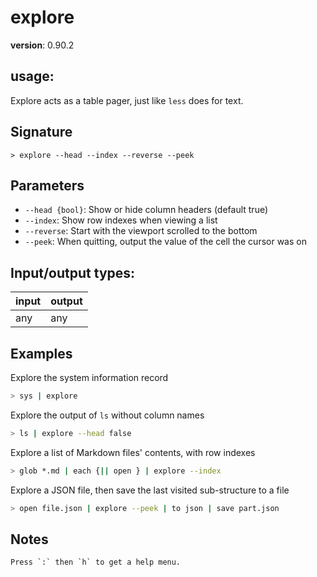 # explore

**version**: 0.90.2

## **usage**:

Explore acts as a table pager, just like `less` does for text.

## Signature

`> explore --head --index --reverse --peek`

## Parameters

- `--head {bool}`: Show or hide column headers (default true)
- `--index`: Show row indexes when viewing a list
- `--reverse`: Start with the viewport scrolled to the bottom
- `--peek`: When quitting, output the value of the cell the cursor was on

## Input/output types:

| input | output |
| ----- | ------ |
| any   | any    |

## Examples

Explore the system information record

```bash
> sys | explore
```

Explore the output of `ls` without column names

```bash
> ls | explore --head false
```

Explore a list of Markdown files' contents, with row indexes

```bash
> glob *.md | each {|| open } | explore --index
```

Explore a JSON file, then save the last visited sub-structure to a file

```bash
> open file.json | explore --peek | to json | save part.json
```

## Notes

```text
Press `:` then `h` to get a help menu.
```
